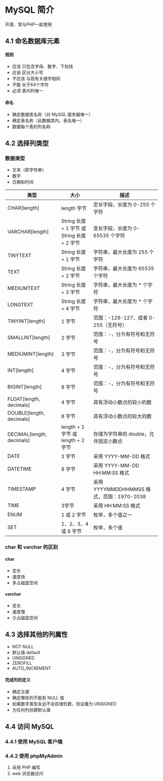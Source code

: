 # MySQL 简介
开源、常与PHP一起使用


## 4.1 命名数据库元素
#### 规则
+ 应该 只包含字母、数字、下划线
+ 应该 区分大小写
+ 不应该 与现有关键字相同
+ 不能 长于64个字符
+ 必须 表内列唯一

#### 命名
+ 确定数据库名称（对 MySQL 服务器唯一）
+ 确定表名称（此数据库内，表名唯一）
+ 数据每个表的列名称

## 4.2 选择列类型
### 数据类型
+ 文本（即字符串）
+ 数字
+ 日期和时间

类型 | 大小 | 描述
--- | --- | ---
CHAR[length] | length 字节 | 定长字段，长度为 0-255 个字符
VARCHAR[length] | String 长度 + 1 字节 或 String 长度 + 2 字节 | 变长字段，长度为 0-65535 个字符
TINYTEXT | String 长度 + 1 字节 | 字符串，最大长度为 255 个字符
TEXT | String 长度 + 2 字节 | 字符串，最大长度为 65535 个字符
MEDIUMTEXT | String 长度 + 3 字节 | 字符串，最大长度为 * 个字符
LONGTEXT | String 长度 + 4 字节 | 字符串，最大长度为 * 个字符
TINYINT[length] | 1 字节 | 范围：-128-127，或者 0-255（无符号）
SMALLINT[length] | 2 字节 | 范围：*-*，分为有符号和无符号
MEDIUMINT[length] | 3 字节 | 范围：*-*，分为有符号和无符号
INT[length] | 4 字节 | 范围：*-*，分为有符号和无符号
BIGINT[length] | 8 字节 | 范围：*-*，分为有符号和无符号
FLOAT[length, decimals] | 4 字节 | 具有浮动小数点的较小的数
DOUBLE[length, decimals] | 8 字节 | 具有浮动小数点的较大的数
DECIMAL[length, decimals] | length + 1 字节 或 length + 2 字节 | 存储为字符串的 double，允许固定小数点
DATE | 3 字节 | 采用 YYYY-MM-DD 格式
DATETIME | 8 字节 | 采用 YYYY-MM-DD HH:MM:SS 格式
TIMESTAMP | 4 字节 | 采用 YYYYMMDDHHMMSS 格式，范围：1970-2038
TIME | 3字节 | 采用 HH:MM:SS 格式
ENUM | 1 或 2 字节 | 枚举，多个值之一
SET | 1、2、3、4 或 8 字节 | 枚举，多个值

### char 和 varchar 的区别

#### char
+ 定长
+ 速度快
+ 多占磁盘空间

#### varchar
+ 变长
+ 速度慢
+ 少占磁盘空间

## 4.3 选择其他的列属性
+ NOT NULL
+ 默认值 default
+ UNSIGNED
+ ZEROFILL
+ AUTO_INCREMENT

#### 完成列的定义
+ 确定主键
+ 确定哪些列不能有 NULL 值
+ 如果数字类型永远不会存储负数，则设置为 UNSIGNED
+ 为任何列创建默认值

## 4.4 访问 MySQL
### 4.4.1 使用 MySQL 客户端
### 4.4.2 使用 phpMyAdmin
1. 采用 PHP 编写
2. web 浏览器访问





